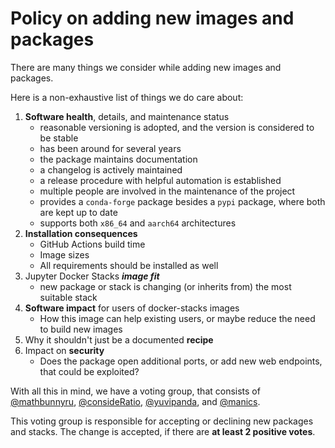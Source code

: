 # Policy on adding new images and packages

There are many things we consider while adding new images and packages.

Here is a non-exhaustive list of things we do care about:

1. **Software health**, details, and maintenance status
   - reasonable versioning is adopted, and the version is considered to be stable
   - has been around for several years
   - the package maintains documentation
   - a changelog is actively maintained
   - a release procedure with helpful automation is established
   - multiple people are involved in the maintenance of the project
   - provides a `conda-forge` package besides a `pypi` package, where both are kept up to date
   - supports both `x86_64` and `aarch64` architectures
2. **Installation consequences**
   - GitHub Actions build time
   - Image sizes
   - All requirements should be installed as well
3. Jupyter Docker Stacks _**image fit**_
   - new package or stack is changing (or inherits from) the most suitable stack
4. **Software impact** for users of docker-stacks images
   - How this image can help existing users, or maybe reduce the need to build new images
5. Why it shouldn't just be a documented **recipe**
6. Impact on **security**
   - Does the package open additional ports, or add new web endpoints, that could be exploited?

With all this in mind, we have a voting group, that consists of
[@mathbunnyru](https://github.com/mathbunnyru),
[@consideRatio](https://github.com/consideRatio),
[@yuvipanda](https://github.com/yuvipanda), and
[@manics](https://github.com/manics).

This voting group is responsible for accepting or declining new packages and stacks.
The change is accepted, if there are **at least 2 positive votes**.
